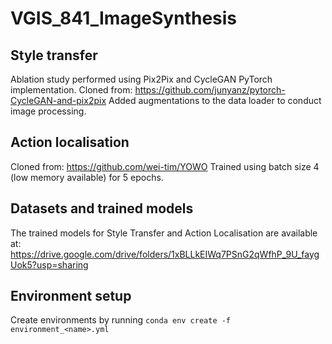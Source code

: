 # VGIS_841_ImageSynthesis

## Style transfer
Ablation study performed using Pix2Pix and CycleGAN PyTorch implementation. Cloned from: https://github.com/junyanz/pytorch-CycleGAN-and-pix2pix
Added augmentations to the data loader to conduct image processing.

## Action localisation
Cloned from: https://github.com/wei-tim/YOWO
Trained using batch size 4 (low memory available) for 5 epochs.

## Datasets and trained models

The trained models for Style Transfer and Action Localisation are available at: https://drive.google.com/drive/folders/1xBLLkEIWq7PSnG2qWfhP_9U_faygUok5?usp=sharing

## Environment setup

Create environments by running `conda env create -f environment_<name>.yml`

